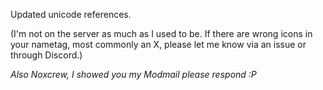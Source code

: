 Updated unicode references.

(I'm not on the server as much as I used to be. If there are wrong icons in your nametag, most commonly an X, please let me know via an issue or through Discord.)

*Also Noxcrew, I showed you my Modmail please respond :P*